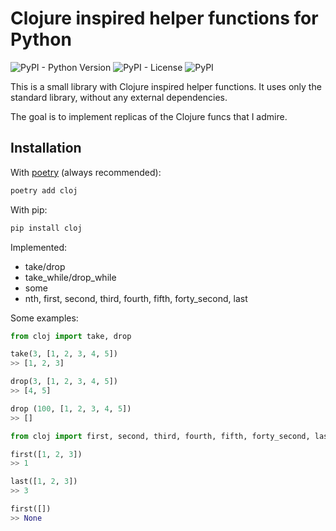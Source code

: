 # Clojure inspired helper functions for Python

![PyPI - Python Version](https://img.shields.io/pypi/pyversions/cloj)
![PyPI - License](https://img.shields.io/pypi/l/cloj)
![PyPI](https://img.shields.io/pypi/v/cloj?color=blue)

This is a small library with Clojure inspired helper functions. It uses only the standard library, without any external dependencies.

The goal is to implement replicas of the Clojure funcs that I admire.

## Installation

With [poetry](https://python-poetry.org/) (always recommended):
```bash
poetry add cloj
```

With pip:
```bash 
pip install cloj
```

Implemented:
* take/drop
* take_while/drop_while
* some
* nth, first, second, third, fourth, fifth, forty_second, last

Some examples:

```python
from cloj import take, drop

take(3, [1, 2, 3, 4, 5])
>> [1, 2, 3]

drop(3, [1, 2, 3, 4, 5])
>> [4, 5]

drop (100, [1, 2, 3, 4, 5])
>> []
```

```python
from cloj import first, second, third, fourth, fifth, forty_second, last

first([1, 2, 3])
>> 1

last([1, 2, 3])
>> 3

first([])
>> None
```
